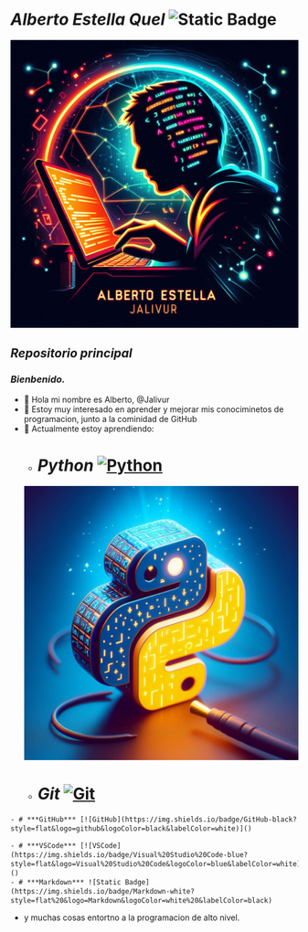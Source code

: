 # ***Alberto Estella Quel***  ![Static Badge](https://img.shields.io/badge/Alberto_Estella-%40Jalivur-red)

![@Jalivur](Images/Logoderecha2.jpg)
## *Repositorio principal*
### *Bienbenido.*
- 👋 Hola mi nombre es Alberto, @Jalivur
- 👀 Estoy muy interesado en aprender y mejorar mis conociminetos de programacion, junto a la cominidad de GitHub
- 🌱 Actualmente estoy aprendiendo:
    - # ***Python*** [![Python](https://img.shields.io/badge/Python-blue?style=flat&logo=python&logoColor=yellow&labelColor=101010)]()
  ![logo python|5](Images/LogoPython.jpg)
    - # ***Git*** [![Git](https://img.shields.io/badge/Git.-red?style=flat&logo=git&logoColor=red&labelColor=white)]()
<!--  ![logo Git|5](Images/LogoGit.jpg) -->
    - # ***GitHub*** [![GitHub](https://img.shields.io/badge/GitHub-black?style=flat&logo=github&logoColor=black&labelColor=white)]() 
<!--  ![logo GitHub|5](Images/LogoGithub.jpg) -->
    - # ***VSCode*** [![VSCode](https://img.shields.io/badge/Visual%20Studio%20Code-blue?style=flat&logo=Visual%20Studio%20Code&logoColor=blue&labelColor=white)]()
    - # ***Markdown*** ![Static Badge](https://img.shields.io/badge/Markdown-white?style=flat%20&logo=Markdown&logoColor=white%20&labelColor=black)

  - y muchas cosas entortno a la programacion de alto nivel.

<!--- ![@Jalivur](Images/Logofrente2.jpg)
--->
<!---
Jalivur/Jalivur is a ✨ special ✨ repository because its `README.md` (this file) appears on your GitHub profile.
You can click the Preview link to take a look at your changes.
--->
